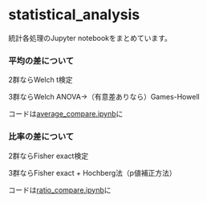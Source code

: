 # statistical_analysis
統計各処理のJupyter notebookをまとめています。





### 平均の差について

2群ならWelch t検定

3群ならWelch ANOVA→（有意差ありなら）Games-Howell

コードは[average_compare.ipynb](average_compare.ipynb)に



### 比率の差について

2群ならFisher exact検定

3群ならFisher exact + Hochberg法（p値補正方法）

コードは[ratio_compare.ipynb](ratio_compare.ipynb)に

